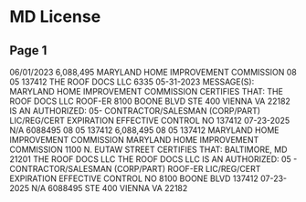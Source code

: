 # MD License

## Page 1

06/01/2023
6,088,495
       MARYLAND HOME IMPROVEMENT COMMISSION
08 05  137412
THE ROOF DOCS LLC
 6335 05-31-2023
MESSAGE(S):
       MARYLAND HOME IMPROVEMENT COMMISSION
CERTIFIES THAT:
THE ROOF DOCS LLC
ROOF-ER
8100 BOONE BLVD
STE 400
VIENNA
VA 22182
IS AN AUTHORIZED:
05- CONTRACTOR/SALESMAN (CORP/PART)
LIC/REG/CERT
EXPIRATION
EFFECTIVE 
 CONTROL NO 
 137412
07-23-2025
N/A
6088495
08 05  137412
6,088,495
08 05  137412
MARYLAND HOME IMPROVEMENT COMMISSION
MARYLAND HOME IMPROVEMENT COMMISSION
1100 N. EUTAW STREET
CERTIFIES THAT:
BALTIMORE, MD 21201
THE ROOF DOCS LLC
THE ROOF DOCS LLC
IS AN AUTHORIZED: 05 - CONTRACTOR/SALESMAN (CORP/PART)
ROOF-ER
LIC/REG/CERT
EXPIRATION
EFFECTIVE 
 CONTROL NO 
8100 BOONE BLVD
 137412
07-23-2025
N/A
6088495
STE 400
VIENNA
VA
22182

